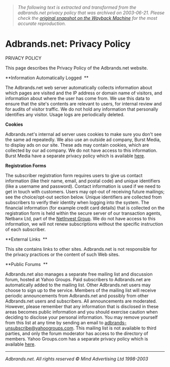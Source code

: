 > *The following text is extracted and transformed from the adbrands.net privacy policy that was archived on 2003-06-21. Please check the [original snapshot on the Wayback Machine](https://web.archive.org/web/20030621202701id_/http%3A//www.adbrands.net/policy.htm) for the most accurate reproduction.*

# Adbrands.net: Privacy Policy

PRIVACY POLICY

This page describes the Privacy Policy of the Adbrands.net website.

**Information Automatically Logged  **

The Adbrands.net web server automatically collects information about which pages are visited and the IP address or domain name of visitors, and information about where the user has come from. We use this data to ensure that the site's contents are relevant to users, for internal review and for audits of visitor traffic. We do not hold any information that personally identifies any visitor. Usage logs are periodically deleted. 

**Cookies**

Adbrands.net's internal ad server uses cookies to make sure you don't see the same ad repeatedly. We also use an outside ad company, Burst Media, to display ads on our site. These ads may contain cookies, which are collected by our ad company. We do not have access to this information. Burst Media have a separate privacy policy which is available [here](https://www.burstmedia.com/release/privacy.asp). 

**Registration Forms**

The subscriber registration form requires users to give us contact information (like their name, email, and postal code) and unique identifiers (like a username and password). Contact information is used if we need to get in touch with customers. Users may opt-out of receiving future mailings; see the choice/opt-out section below. Unique identifiers are collected from subscribers to verify their identity when logging into the system. The financial information (for example credit card details) that is collected on the registration form is held within the secure server of our transaction agents, Netbanx Ltd, part of the [NetInvest Group](http://www.netinvest.co.uk/). We do not have access to this information, we will not renew subscriptions without the specific instruction of each subscriber. 

**External Links  **

This site contains links to other sites. Adbrands.net is not responsible for the privacy practices or the content of such Web sites. 

**Public Forums  **

Adbrands.net also manages a separate free mailing list and discussion forum, hosted at Yahoo Groups. Paid subscribers to Adbrands.net are automatically added to the mailing list. Other Adbrands.net users may choose to sign up to the service. Members of the mailing list will receive periodic announcements from Adbrands.net and possibly from other Adbrands.net users and subscribers. All announcements are moderated. However, please remember that any information that is disclosed in these areas becomes public information and you should exercise caution when deciding to disclose your personal information. You may remove yourself from this list at any time by sending an email to  [adbrands](mailto:adbrands-unsubscribe@yahoogroups.com)[-unsubscribe@yahoogroups.com](mailto:adbrands-unsubscribe@yahoogroups.com). This mailing list is not available to third parties, and only the forum moderator has access to the directory of members. Yahoo Groups.com has a separate privacy policy which is available [here](http://privacy.yahoo.com/privacy/us/).

* * *

_Adbrands.net. All rights reserved © Mind Advertising Ltd 1998-2003_
